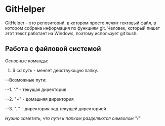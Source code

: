 # GitHelper
GitHelper - это репозиторий, в котором просто лежит тектовый файл, в котором собрана информация по функциям
git. Человек, который пишет этот текст работает на Windows, поэтому использует git bush.
## Работа с файловой системой
Основные команды:
1. $ cd _путь_ - меняет действующую папку. 

⋅⋅⋅Возможные пути: 

⋅⋅⋅1. "." - текущая директория

⋅⋅⋅2. "~" - домашняя директория

⋅⋅⋅3. ".." - директория над текущей директорией

*Нужно заметить, что пути к папкам разделяются символом "/"*
